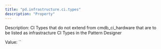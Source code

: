 ```yaml
---
title: "pd.infrastructure.ci.types"
description: "Property"
---
```


Description: CI Types that do not extend from cmdb_ci_hardware that are to be listed as infrastracture CI Types in the Pattern Designer

Value: ``